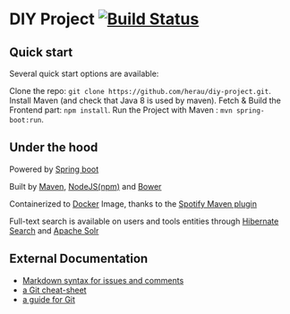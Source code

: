 # DIY Project  [![Build Status](https://travis-ci.org/herau/diy-project.svg)](https://travis-ci.org/herau/diy-project)

## Quick start

Several quick start options are available:

Clone the repo: `git clone https://github.com/herau/diy-project.git`.
Install Maven (and check that Java 8 is used by maven).
Fetch & Build the Frontend part: `npm install`.
Run the Project with Maven : `mvn spring-boot:run`.

## Under the hood

Powered by [Spring boot](http://docs.spring.io/spring-boot/docs/current-SNAPSHOT/reference/htmlsingle/)

Built by [Maven](https://maven.apache.org/guides/introduction/introduction-to-the-lifecycle.html),  [NodeJS(npm)](https://www.npmjs.com/) and [Bower](http://bower.io/)

Containerized to [Docker](https://www.docker.com/) Image, thanks to the [Spotify Maven plugin](https://github.com/spotify/docker-maven-plugin)

Full-text search is available on users and tools entities through [Hibernate Search](http://hibernate.org/search/) and [Apache Solr](http://lucene.apache.org/solr/)

## External Documentation

* [Markdown syntax for issues and comments](https://guides.github.com/features/mastering-markdown/)
* [a Git cheat-sheet](https://training.github.com/kit/downloads/fr/github-git-cheat-sheet.pdf)
* [a guide for Git](http://rogerdudler.github.io/git-guide/)

